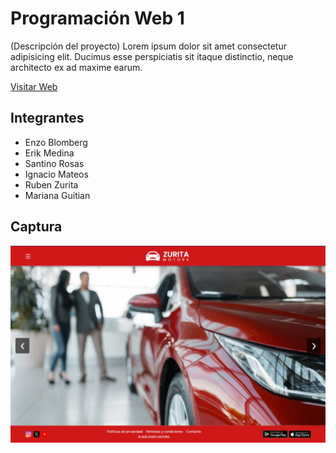 # Programación Web 1

(Descripción del proyecto) Lorem ipsum dolor sit amet consectetur adipisicing elit. Ducimus esse perspiciatis sit itaque distinctio, neque architecto ex ad maxime earum.

[Visitar Web](https://google.com)

## Integrantes

- Enzo Blomberg
- Erik Medina
- Santino Rosas
- Ignacio Mateos
- Ruben Zurita
- Mariana Guitian

## Captura

![preview](screenshot.jpg)
